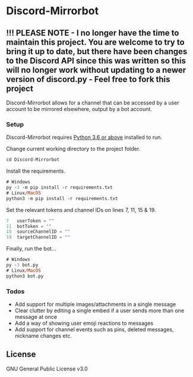 # Discord-Mirrorbot

## !!! PLEASE NOTE - I no longer have the time to maintain this project. You are welcome to try to bring it up to date, but there have been changes to the Discord API since this was written so this will no longer work without updating to a newer version of discord.py - Feel free to fork this project 

Discord-Mirrorbot allows for a channel that can be accessed by a user account to be mirrored elsewhere, output by a bot account.

### Setup

Discord-Mirrorbot requires [Python 3.6 or above](https://www.python.org/downloads/) installed to run.

Change current working directory to the project folder.
```ps
cd Discord-Mirrorbot
```
Install the requirements.
```ps
# Windows
py -3 -m pip install -r requirements.txt
# Linux/MacOS
python3 -m pip install -r requirements.txt
```

Set the relevant tokens and channel IDs on lines 7, 11, 15 & 19.
```py
7   userToken = ""
11  botToken = ""
15  sourceChannelID = ""
19  targetChannelID = ""
```

Finally, run the bot...
```ps
# Windows
py -3 bot.py
# Linux/MacOS
python3 bot.py
```

### Todos
 - Add support for multiple images/attachments in a single message
 - Clear clutter by editing a single embed if a user sends more than one message at once
 - Add a way of showing user emoji reactions to messages
 - Add support for channel events such as pins, deleted messages, nickname changes etc.

License
----

GNU General Public License v3.0
